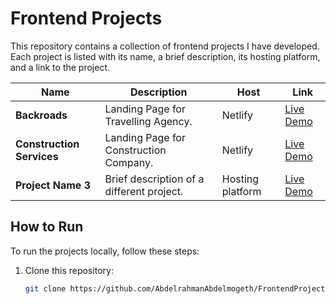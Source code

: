 # Frontend Projects

This repository contains a collection of frontend projects I have developed. Each project is listed with its name, a brief description, its hosting platform, and a link to the project.

| Name                | Description                                              | Host            | Link                                    |
|---------------------|----------------------------------------------------------|-----------------|-----------------------------------------|
| **Backroads**   | Landing Page for Travelling Agency.                        | Netlify | [Live Demo](https://back-roads454.netlify.app/)        |
| **Construction Services**   | Landing Page for Construction Company.                       | Netlify | [Live Demo](https://construction-445-services.netlify.app/)        |
| **Project Name 3**   | Brief description of a different project.                | Hosting platform | [Live Demo](https://example.com)        |

## How to Run

To run the projects locally, follow these steps:

1. Clone this repository:
   ```bash
   git clone https://github.com/AbdelrahmanAbdelmogeth/FrontendProjects.git
